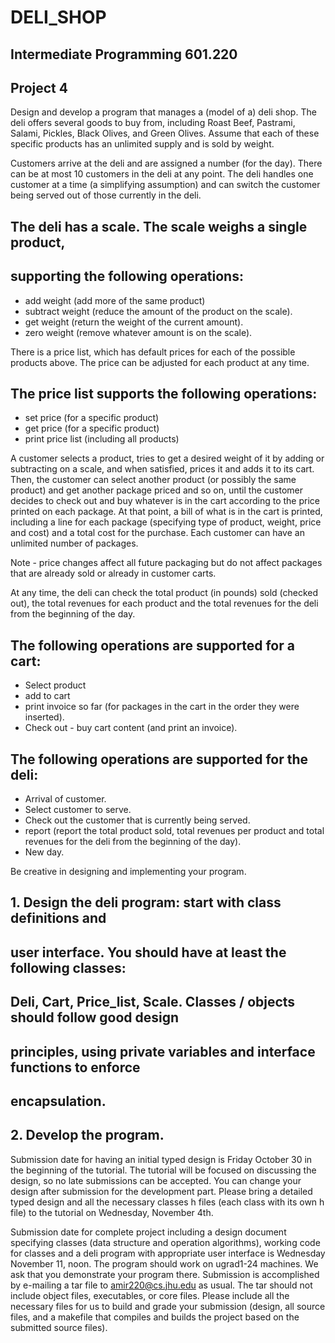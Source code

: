 # DELI_SHOP

## Intermediate Programming 601.220

   Project 4
   ---------

Design and develop a program that manages a (model of a) deli shop.
The deli offers several goods to buy from, including Roast Beef, 
Pastrami, Salami, Pickles, Black Olives, and Green Olives.
Assume that each of these specific products has an unlimited supply
and is sold by weight.

Customers arrive at the deli and are assigned a number (for the day). 
There can be at most 10 customers in the deli at any point. 
The deli handles one customer at a time (a simplifying assumption) and
can switch the customer being served out of those currently in the deli.

## The deli has a scale. The scale weighs a single product,
## supporting the following operations: 
- add weight (add more of the same product)
- subtract weight (reduce the amount of the product on the scale).
- get weight (return the weight of the current amount).
- zero weight (remove whatever amount is on the scale).

There is a price list, which has default prices for each of the possible
products above. The price can be adjusted for each product at any time.
## The price list supports the following operations:
- set price (for a specific product)
- get price (for a specific product)
- print price list (including all products)

A customer selects a product, tries to get a desired weight of it
by adding or subtracting on a scale, and when satisfied, prices
it and adds it to its cart. Then, the customer can select another
product (or possibly the same product) and get another package
priced and so on, until the customer decides to check out and buy 
whatever is in the cart according to the price printed on each package.
At that point, a bill of what is in the cart is printed, including 
a line for each package (specifying type of product, weight, price
and cost) and a total cost for the purchase. Each customer can have
an unlimited number of packages.

Note - price changes affect all future packaging but do not affect
packages that are already sold or already in customer carts.

At any time, the deli can check the total product (in pounds) sold 
(checked out), the total revenues for each product and the total revenues
for the deli from the beginning of the day.

## The following operations are supported for a cart:
- Select product
- add to cart
- print invoice so far (for packages in the cart in the order they were inserted).
- Check out - buy cart content (and print an invoice).

## The following operations are supported for the deli:

- Arrival of customer.
- Select customer to serve.
- Check out the customer that is currently being served.
- report (report the total product sold, total revenues per product and total
  revenues for the deli from the beginning of the day).
- New day.

Be creative in designing and implementing your program.

## 1. Design the deli program: start with class definitions and 
##   user interface. You should have at least the following classes: 
##   Deli, Cart, Price_list, Scale. Classes / objects should follow good design
##   principles, using private variables and interface functions to enforce
##   encapsulation.
   
## 2. Develop the program.

Submission date for having an initial typed design is Friday October 30 in the
beginning of the tutorial. The tutorial will be focused on discussing the design, 
so no late submissions can be accepted. You can change your design after 
submission for the development part. Please bring a detailed typed design and
all the necessary classes h files (each class with its own h file) to the 
tutorial on Wednesday, November 4th.

Submission date for complete project including a design document specifying
classes (data structure and operation algorithms), working code for classes
and a deli program with appropriate user interface is Wednesday November 11, noon.
The program should work on ugrad1-24 machines. We ask that you demonstrate
your program there. Submission is accomplished by e-mailing a tar file to 
amir220@cs.jhu.edu as usual. The tar should not include object files, 
executables, or core files. Please include all the necessary files for us 
to build and grade your submission (design, all source files, and a makefile 
that compiles and builds the project based on the submitted source files).
